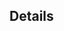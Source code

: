 <!--- Provide a general summary of the feature -->

## Details

<!--- Provide more information about the new feature, like architecture choices, designs, etc. -->
